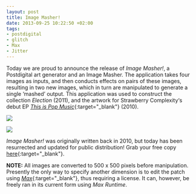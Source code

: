 ```yaml
---
layout: post
title: Image Masher!
date: 2013-09-25 10:22:50 +02:00
tags:
- postdigital
- glitch
- Max
- Jitter
---
```

Today we are proud to announce the release of *Image Masher!*, a Postdigital art generator and an Image Masher. The application takes four images as inputs, and then conducts effects on pairs of these images, resulting in two new images, which in turn are manipulated to generate a single ‘mashed’ output. This application was used to construct the collection *Election* (2011), and the artwork for Strawberry Complexity‘s debut EP [*This is Pop Music*](https://strawberrycomplexity.bandcamp.com/){:target="_blank"} (2010).

![]({{site.baseurl}}/assets/images/posts/2013/13-09-25/01.png)

![]({{site.baseurl}}/assets/images/posts/2013/13-09-25/02.png)

*Image Masher!* was originally written back in 2010, but today has been resurrected and updated for public distribution! Grab your free copy [here](https://drive.google.com/open?id=1q5mgqdmNcBiGyT_wtbsp6GW-0w7DqbNa){:target="_blank"}.

**NOTE:** All images are converted to 500 x 500 pixels before manipulation. Presently the only way to specify another dimension is to edit the patch using [*Max*](https://cycling74.com/products/max/){:target="_blank"}, thus requiring a license. It can, however, be freely ran in its current form using *Max Runtime*.
